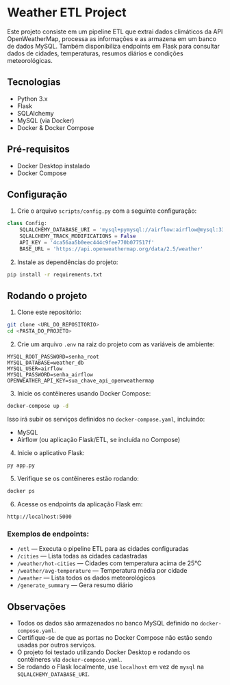 # Weather ETL Project

Este projeto consiste em um pipeline ETL que extrai dados climáticos da API OpenWeatherMap, processa as informações e as armazena em um banco de dados MySQL. Também disponibiliza endpoints em Flask para consultar dados de cidades, temperaturas, resumos diários e condições meteorológicas.

## Tecnologias

- Python 3.x
- Flask
- SQLAlchemy
- MySQL (via Docker)
- Docker & Docker Compose

## Pré-requisitos

- Docker Desktop instalado
- Docker Compose

## Configuração

1. Crie o arquivo `scripts/config.py` com a seguinte configuração:

```python
class Config:
    SQLALCHEMY_DATABASE_URI = 'mysql+pymysql://airflow:airflow@mysql:3306/weather_db'
    SQLALCHEMY_TRACK_MODIFICATIONS = False
    API_KEY = '4ca56aa5b0eec444c9fee770b077517f'
    BASE_URL = 'https://api.openweathermap.org/data/2.5/weather'
```

2. Instale as dependências do projeto:

```bash
pip install -r requirements.txt
```

## Rodando o projeto

1. Clone este repositório:

```bash
git clone <URL_DO_REPOSITORIO>
cd <PASTA_DO_PROJETO>
```

2. Crie um arquivo `.env` na raiz do projeto com as variáveis de ambiente:

```env
MYSQL_ROOT_PASSWORD=senha_root
MYSQL_DATABASE=weather_db
MYSQL_USER=airflow
MYSQL_PASSWORD=senha_airflow
OPENWEATHER_API_KEY=sua_chave_api_openweathermap
```

3. Inicie os contêineres usando Docker Compose:

```bash
docker-compose up -d
```

Isso irá subir os serviços definidos no `docker-compose.yaml`, incluindo:

- MySQL
- Airflow (ou aplicação Flask/ETL, se incluída no Compose)

4. Inicie o aplicativo Flask:

```bash
py app.py
```

5. Verifique se os contêineres estão rodando:

```bash
docker ps
```

6. Acesse os endpoints da aplicação Flask em:

```
http://localhost:5000
```

### Exemplos de endpoints:

- `/etl` — Executa o pipeline ETL para as cidades configuradas
- `/cities` — Lista todas as cidades cadastradas
- `/weather/hot-cities` — Cidades com temperatura acima de 25°C
- `/weather/avg-temperature` — Temperatura média por cidade
- `/weather` — Lista todos os dados meteorológicos
- `/generate_summary` — Gera resumo diário

## Observações

- Todos os dados são armazenados no banco MySQL definido no `docker-compose.yaml`.
- Certifique-se de que as portas no Docker Compose não estão sendo usadas por outros serviços.
- O projeto foi testado utilizando Docker Desktop e rodando os contêineres via `docker-compose.yaml`.
- Se rodando o Flask localmente, use `localhost` em vez de `mysql` na `SQLALCHEMY_DATABASE_URI`.